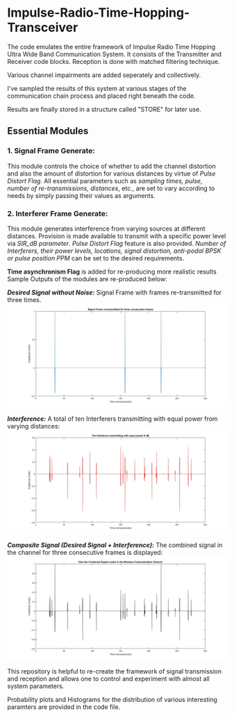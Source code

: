 # Impulse-Radio-Time-Hopping-Transceiver
The code emulates the entire framework of Impulse Radio Time Hopping Ultra Wide Band Communication System. It consists of the Transmitter and Receiver code blocks. Reception is done with matched filtering technique.

Various channel impairments are added seperately and collectively.

I've sampled the results of this system at various stages of the communication chain process and placed right beneath the code.

Results are finally stored in a structure called "STORE" for later use.

## Essential Modules
### 1. Signal Frame Generate:
   
   This module controls the choice of whether to add the channel distortion and also the amount of distortion for various distances by virtue of *Pulse Distort Flag*. All essential parameters such as *sampling times, pulse, number of re-transmissions, distances*, etc., are set to vary according to needs by simply passing their values as arguments. 
### 2. Interferer Frame Generate:

   This module generates interference from varying sources at different distances. Provision is made available to transmit with a specific power level via *SIR_dB parameter*. *Pulse Distort Flag* feature is also provided. *Number of Interferers, their power levels, locations, signal distortion, anti-podal BPSK or pulse position PPM* can be set to the desired requirements.
   
   **Time asynchronism Flag** is added for re-producing more realistic results
Sample Outputs of the modules are re-produced below:

_**Desired Signal without Noise:**_ Signal Frame with frames re-transmitted for three times.
![Signal](Signal.jpg)

_**Interference:**_ A total of ten Interferers transmitting with equal power from varying distances: 
![Signal](Interferer.jpg)

_**Composite Signal (Desired Signal + Interference):**_ The combined signal in the channel for three consecutive frames is displayed:
![Signal](Combined_Signal.jpg)

This repository is helpful to re-create the framework of signal transmission and reception and allows one to control and experiment with almost all system parameters.

Probability plots and Histograms for the distribution of various interesting paramters are provided in the code file. 
